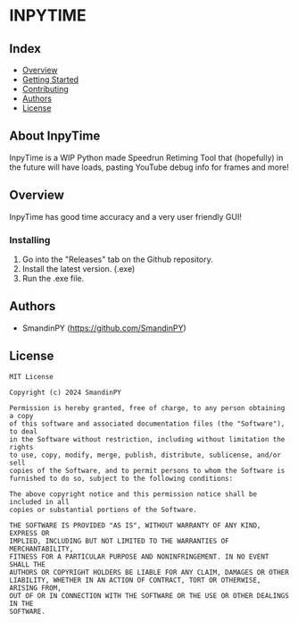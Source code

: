 # INPYTIME
## Index
  - [Overview](#overview) 
  - [Getting Started](#getting-started)
  - [Contributing](#contributing)
  - [Authors](#authors)
  - [License](#license)
<!--  Other options to write Readme
  - [Deployment](#deployment)
  - [Used or Referenced Projects](Used-or-Referenced-Projects)
-->
## About InpyTime
<!--Wirte one paragraph of project description -->  
InpyTime is a WIP Python made Speedrun Retiming Tool that (hopefully) in the future will have loads, pasting YouTube debug info for frames and more!
## Overview
<!-- Write Overview about this project -->
InpyTime has good time accuracy and a very user friendly GUI!

### Installing
<!-- A step by step series of examples that tell you how to get a development 
env running

Say what the step will be

    Give the example

And repeat

    until finished
-->
1. Go into the "Releases" tab on the Github repository.
2. Install the latest version. (.exe)
3. Run the .exe file.
## Authors
  - SmandinPY (https://github.com/SmandinPY)

## License

```
MIT License

Copyright (c) 2024 SmandinPY

Permission is hereby granted, free of charge, to any person obtaining a copy
of this software and associated documentation files (the "Software"), to deal
in the Software without restriction, including without limitation the rights
to use, copy, modify, merge, publish, distribute, sublicense, and/or sell
copies of the Software, and to permit persons to whom the Software is
furnished to do so, subject to the following conditions:

The above copyright notice and this permission notice shall be included in all
copies or substantial portions of the Software.

THE SOFTWARE IS PROVIDED "AS IS", WITHOUT WARRANTY OF ANY KIND, EXPRESS OR
IMPLIED, INCLUDING BUT NOT LIMITED TO THE WARRANTIES OF MERCHANTABILITY,
FITNESS FOR A PARTICULAR PURPOSE AND NONINFRINGEMENT. IN NO EVENT SHALL THE
AUTHORS OR COPYRIGHT HOLDERS BE LIABLE FOR ANY CLAIM, DAMAGES OR OTHER
LIABILITY, WHETHER IN AN ACTION OF CONTRACT, TORT OR OTHERWISE, ARISING FROM,
OUT OF OR IN CONNECTION WITH THE SOFTWARE OR THE USE OR OTHER DEALINGS IN THE
SOFTWARE.
```
